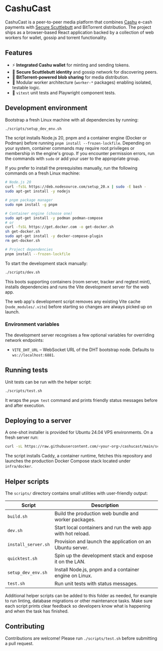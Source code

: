 # CashuCast

CashuCast is a peer-to-peer media platform that combines [Cashu](https://cashu.space/) e-cash payments with
[Secure Scuttlebutt](https://scuttlebutt.nz/) and BitTorrent distribution.  The project ships as a browser-based
React application backed by a collection of web workers for wallet, gossip and torrent functionality.

## Features

- ⚡ **Integrated Cashu wallet** for minting and sending tokens.
- 📡 **Secure Scuttlebutt identity** and gossip network for discovering peers.
- 🌊 **BitTorrent-powered blob sharing** for media distribution.
- 🧩 Modular worker architecture (`worker-*` packages) enabling isolated, testable logic.
- 🧪 `vitest` unit tests and Playwright component tests.

## Development environment

Bootstrap a fresh Linux machine with all dependencies by running:

```bash
./scripts/setup_dev_env.sh
```

The script installs Node.js 20, pnpm and a container engine (Docker or Podman) before running
`pnpm install --frozen-lockfile`.  Depending on your system, container commands may require root
privileges or membership in the engine's group.  If you encounter permission errors, run the
commands with `sudo` or add your user to the appropriate group.

If you prefer to install the prerequisites manually, run the following commands on a fresh
Linux machine:

```bash
# Node.js 20
curl -fsSL https://deb.nodesource.com/setup_20.x | sudo -E bash -
sudo apt-get install -y nodejs

# pnpm package manager
sudo npm install -g pnpm

# Container engine (choose one)
sudo apt-get install -y podman podman-compose
# or
curl -fsSL https://get.docker.com -o get-docker.sh
sh get-docker.sh
sudo apt-get install -y docker-compose-plugin
rm get-docker.sh

# Project dependencies
pnpm install --frozen-lockfile
```

To start the development stack manually:

```bash
./scripts/dev.sh
```

This boots supporting containers (room server, tracker and regtest mint), installs dependencies and runs the
Vite development server for the web app.

The web app's development script removes any existing Vite cache (`node_modules/.vite`) before
starting so changes are always picked up on launch.

### Environment variables

The development server recognises a few optional variables for overriding network endpoints:

- `VITE_DHT_URL` – WebSocket URL of the DHT bootstrap node. Defaults to `ws://localhost:6881`.

## Running tests

Unit tests can be run with the helper script:

```bash
./scripts/test.sh
```

It wraps the `pnpm test` command and prints friendly status messages before and after execution.

## Deploying to a server

A one-shot installer is provided for Ubuntu 24.04 VPS environments.  On a fresh server run:

```bash
curl -sL https://raw.githubusercontent.com/<your-org>/cashucast/main/scripts/install_server.sh | bash
```

The script installs Caddy, a container runtime, fetches this repository and launches the production Docker
Compose stack located under `infra/docker`.

## Helper scripts

The `scripts/` directory contains small utilities with user-friendly output:

| Script | Description |
| ------ | ----------- |
| `build.sh` | Build the production web bundle and worker packages. |
| `dev.sh` | Start local containers and run the web app with hot reload. |
| `install_server.sh` | Provision and launch the application on an Ubuntu server. |
| `quicktest.sh` | Spin up the development stack and expose it on the LAN. |
| `setup_dev_env.sh` | Install Node.js, pnpm and a container engine on Linux. |
| `test.sh` | Run unit tests with status messages. |

Additional helper scripts can be added to this folder as needed, for example to run linting, database
migrations or other maintenance tasks.  Make sure each script prints clear feedback so developers know what
is happening and when the task has finished.

## Contributing

Contributions are welcome!  Please run `./scripts/test.sh` before submitting a pull request.
